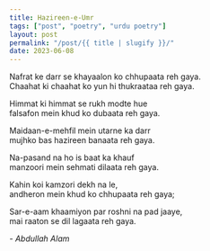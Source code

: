 ```yaml
---
title: Hazireen-e-Umr
tags: ["post", "poetry", "urdu poetry"]
layout: post
permalink: "/post/{{ title | slugify }}/"
date: 2023-06-08
---
```

Nafrat ke darr se khayaalon ko chhupaata reh gaya.\
Chaahat ki chaahat ko yun hi thukraataa reh gaya.

Himmat ki himmat se rukh modte hue\
falsafon mein khud ko dubaata reh gaya.

Maidaan-e-mehfil mein utarne ka darr\
mujhko bas hazireen banaata reh gaya.

Na-pasand na ho is baat ka khauf\
manzoori mein sehmati dilaata reh gaya.

Kahin koi kamzori dekh na le,\
andheron mein khud ko chhupaata reh gaya;

Sar-e-aam khaamiyon par roshni na pad jaaye,\
mai raaton se dil lagaata reh gaya.

*- Abdullah Alam*